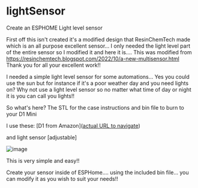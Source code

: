 # lightSensor
Create an ESPHOME Light level sensor


First off this isn't created it's a modified design that ResinChemTech made which is an all purpose excellent sensor... I only needed the light level part of the entire sensor so I modified it and here it is....
This was modified from https://resinchemtech.blogspot.com/2022/10/a-new-multisensor.html
Thank you for all your excellent work!!

I needed a simple light level sensor for some automations...  Yes you could use the sun but for instance if it's a poor weather day and you need lights on?  Why not use a light level sensor so no  matter
what time of day or night it is you can call you lights!!

So what's here?
The STL for the case
instructions 
and bin file to burn to your D1 Mini

I use these:
[D1 from Amazon]([actual URL to navigate](https://www.amazon.com/HiLetgo-NodeMcu-Development-ESP8266-Compatiable/dp/B073CQVFLK/ref=sxts_b2b_sx_reorder_acb_customer?content-id=amzn1.sym.6fdb3e96-ead3-40f8-a3bc-e83a8d332951%3Aamzn1.sym.6fdb3e96-ead3-40f8-a3bc-e83a8d332951&cv_ct_cx=wemos+d1+mini&dib=eyJ2IjoiMSJ9.eCQ-O9tr_VbIIt8icM8_og.UfR4ndj5_NN3NjUxCgF6rxb5AyA52Ikj489ZW_zQRyI&dib_tag=se&keywords=wemos+d1+mini&pd_rd_i=B073CQVFLK&pd_rd_r=ad955f94-5dda-45de-8e8b-95ae296f4c4f&pd_rd_w=csDvM&pd_rd_wg=W5mzA&pf_rd_p=6fdb3e96-ead3-40f8-a3bc-e83a8d332951&pf_rd_r=7VY7K6WYGFBV6Y9FRW9Y&qid=1713141674&sbo=RZvfv%2F%2FHxDF%2BO5021pAnSA%3D%3D&sr=1-1-62d64017-76a9-4f2a-8002-d7ec97456eea))

and light sensor [adjustable]

![image](https://github.com/cowboysdude/lightSensor/assets/11013648/b4d7e4eb-787b-429b-a8c0-c45e40cc3e64)


This is very simple and easy!!  

Create your sensor inside of ESPHome.... using the included bin file... you can modify it as you wish to suit your needs!!

